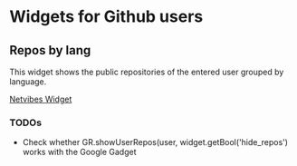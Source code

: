 # Widgets for Github users

## Repos by lang

This widget shows the public repositories of the entered user grouped by language.

[Netvibes Widget](http://eco.netvibes.com/widgets/394419/my-github-repos-by-language)

### TODOs

- Check whether GR.showUserRepos(user, widget.getBool('hide_repos') works with the Google Gadget
